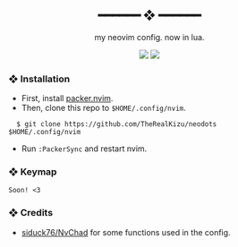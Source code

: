 <h2 align="center"> ━━━━━━  ❖  ━━━━━━ </h2>

<div align="center">

   my neovim config. now in lua.

</div>

<div align="center">
    <img src="https://cdn.kizu.cf/u/XWSLtUe.png">
    <img src="https://cdn.kizu.cf/u/9nYdaOq.png">
</div>

### ❖ Installation

   * First, install [packer.nvim](https://github.com/wbthomason/packer.nvim).
   * Then, clone this repo to `$HOME/.config/nvim`.
   ```
     $ git clone https://github.com/TheRealKizu/neodots $HOME/.config/nvim
   ```
   * Run `:PackerSync` and restart nvim.

### ❖ Keymap

   `Soon! <3`

### ❖ Credits

   * [siduck76/NvChad](https://github.com/siduck76/NvChad) for some functions used in the config.
